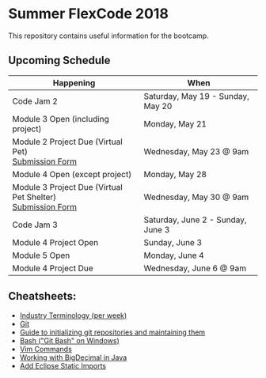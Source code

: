 # Summer FlexCode 2018

This repository contains useful information for the bootcamp.

## Upcoming Schedule

|Happening|When|
|---|---|
|Code Jam 2|Saturday, May 19 - Sunday, May 20|
|Module 3 Open (including project)|Monday, May 21|
|Module 2 Project Due (Virtual Pet)<br>[Submission Form](https://docs.google.com/forms/d/e/1FAIpQLSdcNmyNryIyyXijKZtkIxR4lBQFtkqcTgyxSSMefxMw4JSU6g/viewform)|Wednesday, May 23 @ 9am|
|Module 4 Open (except project)|Monday, May 28|
|Module 3 Project Due (Virtual Pet Shelter)<br>[Submission Form](https://docs.google.com/forms/d/e/1FAIpQLScPSpd46Uqoq15S8__fZLX-ZYCh2pIOFeGD_IItTkcQvNAPtA/viewform)|Wednesday, May 30 @ 9am|
|Code Jam 3|Saturday, June 2 - Sunday, June 3|
|Module 4 Project Open|Sunday, June 3|
|Module 5 Open|Monday, June 4|
|Module 4 Project Due|Wednesday, June 6 @ 9am|

## Cheatsheets:
* [Industry Terminology (per week)](https://wecancodeit.github.io/java-resources/industry-terminology/)
* [Git](./cheatsheets/git.md)
* [Guide to initializing git repositories and maintaining them](https://wecancodeit.github.io/java-resources/git/managing-your-repo/)
* [Bash ("Git Bash" on Windows)](https://wecancodeit.github.io/java-resources/bash/)
* [Vim Commands](http://www.codeasite.com/index.php/linux-a-apache/96-vi-editor-commands)
* [Working with BigDecimal in Java](https://www.javaworld.com/article/2075315/core-java/make-cents-with-bigdecimal.html)
* [Add Eclipse Static Imports](./cheatsheets/eclipse-static-imports.md)
